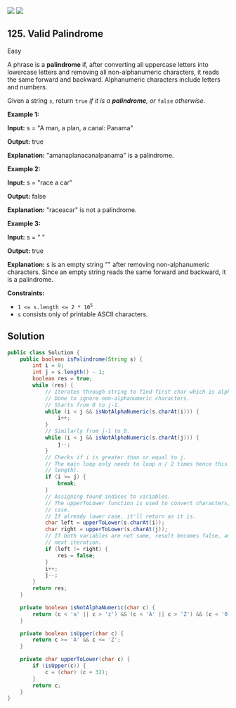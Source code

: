 [![](https://img.shields.io/github/stars/javadev/LeetCode-in-Java?label=Stars&style=flat-square)](https://github.com/javadev/LeetCode-in-Java)
[![](https://img.shields.io/github/forks/javadev/LeetCode-in-Java?label=Fork%20me%20on%20GitHub%20&style=flat-square)](https://github.com/javadev/LeetCode-in-Java/fork)

## 125\. Valid Palindrome

Easy

A phrase is a **palindrome** if, after converting all uppercase letters into lowercase letters and removing all non-alphanumeric characters, it reads the same forward and backward. Alphanumeric characters include letters and numbers.

Given a string `s`, return `true` _if it is a **palindrome**, or_ `false` _otherwise_.

**Example 1:**

**Input:** s = "A man, a plan, a canal: Panama"

**Output:** true

**Explanation:** "amanaplanacanalpanama" is a palindrome. 

**Example 2:**

**Input:** s = "race a car"

**Output:** false

**Explanation:** "raceacar" is not a palindrome. 

**Example 3:**

**Input:** s = " "

**Output:** true

**Explanation:** s is an empty string "" after removing non-alphanumeric characters. Since an empty string reads the same forward and backward, it is a palindrome. 

**Constraints:**

*   <code>1 <= s.length <= 2 * 10<sup>5</sup></code>
*   `s` consists only of printable ASCII characters.

## Solution

```java
public class Solution {
    public boolean isPalindrome(String s) {
        int i = 0;
        int j = s.length() - 1;
        boolean res = true;
        while (res) {
            // Iterates through string to find first char which is alphanumeric.
            // Done to ignore non-alphanumeric characters.
            // Starts from 0 to j-1.
            while (i < j && isNotAlphaNumeric(s.charAt(i))) {
                i++;
            }
            // Similarly from j-1 to 0.
            while (i < j && isNotAlphaNumeric(s.charAt(j))) {
                j--;
            }
            // Checks if i is greater than or equal to j.
            // The main loop only needs to loop n / 2 times hence this condition (where n is string
            // length).
            if (i >= j) {
                break;
            }
            // Assigning found indices to variables.
            // The upperToLower function is used to convert characters, if upper case, to lower
            // case.
            // If already lower case, it'll return as it is.
            char left = upperToLower(s.charAt(i));
            char right = upperToLower(s.charAt(j));
            // If both variables are not same, result becomes false, and breaks out of the loop at
            // next iteration.
            if (left != right) {
                res = false;
            }
            i++;
            j--;
        }
        return res;
    }

    private boolean isNotAlphaNumeric(char c) {
        return (c < 'a' || c > 'z') && (c < 'A' || c > 'Z') && (c < '0' || c > '9');
    }

    private boolean isUpper(char c) {
        return c >= 'A' && c <= 'Z';
    }

    private char upperToLower(char c) {
        if (isUpper(c)) {
            c = (char) (c + 32);
        }
        return c;
    }
}
```